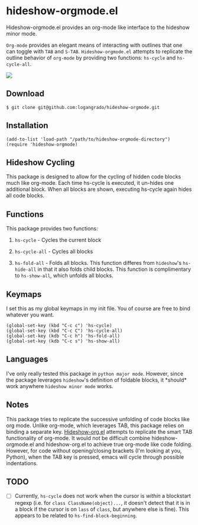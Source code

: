hideshow-orgmode.el
===================

Hideshow-orgmode.el provides an org-mode like interface to the
hideshow minor mode.

`Org-mode` provides an elegant means of interacting with outlines that one can toggle with `TAB` and `S-TAB`. `Hideshow-orgmode.el` attempts to replicate the outline behavior of `org-mode` by providing two functions: `hs-cycle` and `hs-cycle-all`.

![](https://github.com/logangrado/hideshow-orgmode/blob/master/gif/hs-cycle-all.gif)

## Download

	$ git clone git@github.com:logangrado/hideshow-orgmode.git

## Installation

	(add-to-list 'load-path "/path/to/hideshow-orgmode-directory")
    (require 'hideshow-orgmode)

## Hideshow Cycling

This package is designed to allow for the cycling of hidden code blocks much like org-mode. Each time hs-cycle is executed, it un-hides one additional block. When all blocks are shown, executing hs-cycle again hides all code blocks.

## Functions

This package provides two functions:

1. `hs-cycle` - Cycles the current block
	
2. `hs-cycle-all` - Cycles all blocks

3. `hs-fold-all` - Folds all blocks. 
This function differes from `hideshow`'s `hs-hide-all` in that it also folds child blocks. This function is complimentary to `hs-show-all`, which unfolds all blocks.

## Keymaps

I set this as my global keymaps in my init file. You of course are free to bind whatever you want.

	(global-set-key (kbd "C-c c") 'hs-cycle)
	(global-set-key (kbd "C-c C") 'hs-cycle-all)
	(global-set-key (kdb "C-c h") 'hs-fold-all)
	(global-set-key (kdb "C-c s") 'hs-show-all)
	
## Languages

I've only really tested this package in `python major mode`. However, since the package leverages `hideshow`'s definition of foldable blocks, it \*should\* work anywhere `hideshow minor mode` works.

## Notes

This package tries to replicate the successive unfolding of code blocks like org mode. Unlike org-mode, which leverages TAB, this package relies on binding a separate key. [Hideshow-org.el](https://github.com/shanecelis/hideshow-org) attempts to replicate the smart TAB functionality of org-mode. It would not be difficult combine hideshow-orgmode.el and hideshow-org.el to achieve true org-mode like code folding. However, for code without opening/closing brackets (I'm looking at you, Python), when the TAB key is pressed, emacs will cycle through possible indentations.

## TODO
- [ ] Currently, `hs-cycle` does not work when the cursor is *within* a blockstart regexp (i.e. for `class ClassName(object)...`, it doesn't detect that it is in a block if the cursor is on `lass` of `class`, but anywhere else is fine). This appears to be related to `hs-find-block-beginning`.
